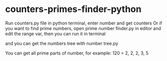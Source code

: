 # counters-primes-finder-python
Run counters.py file in python terminal, enter number and get counters
Or if you want to find prime numbers, open prime number finder.py in editor and edit the range var, then you can run it in terminal

and you can get the numbers tree with number tree.py

You can get all prime parts of number, 
for example: 120 = 2, 2, 2, 3, 5
